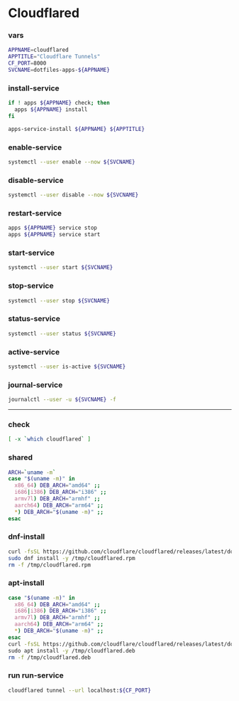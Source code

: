 # Cloudflared

### vars
```sh
APPNAME=cloudflared
APPTITLE="Cloudflare Tunnels"
CF_PORT=8000
SVCNAME=dotfiles-apps-${APPNAME}
```

### install-service
```sh
if ! apps ${APPNAME} check; then
  apps ${APPNAME} install
fi

apps-service-install ${APPNAME} ${APPTITLE}
```

### enable-service
```sh
systemctl --user enable --now ${SVCNAME}
```

### disable-service
```sh
systemctl --user disable --now ${SVCNAME}
```

### restart-service
```sh
apps ${APPNAME} service stop
apps ${APPNAME} service start
```

### start-service
```sh
systemctl --user start ${SVCNAME}
```

### stop-service
```sh
systemctl --user stop ${SVCNAME}
```

### status-service
```sh
systemctl --user status ${SVCNAME}
```

### active-service
```sh
systemctl --user is-active ${SVCNAME}
```

### journal-service
```sh interactive
journalctl --user -u ${SVCNAME} -f
```

---

### check
```sh
[ -x `which cloudflared` ]
```


### shared
```sh
ARCH=`uname -m`
case "$(uname -m)" in
  x86_64) DEB_ARCH="amd64" ;;
  i686|i386) DEB_ARCH="i386" ;;
  armv7l) DEB_ARCH="armhf" ;;
  aarch64) DEB_ARCH="arm64" ;;
  *) DEB_ARCH="$(uname -m)" ;;
esac
```

### dnf-install
```sh
curl -fsSL https://github.com/cloudflare/cloudflared/releases/latest/download/cloudflared-linux-${ARCH}.rpm -o /tmp/cloudflared.rpm
sudo dnf install -y /tmp/cloudflared.rpm
rm -f /tmp/cloudflared.rpm
```

### apt-install
```sh
case "$(uname -m)" in
  x86_64) DEB_ARCH="amd64" ;;
  i686|i386) DEB_ARCH="i386" ;;
  armv7l) DEB_ARCH="armhf" ;;
  aarch64) DEB_ARCH="arm64" ;;
  *) DEB_ARCH="$(uname -m)" ;;
esac
curl -fsSL https://github.com/cloudflare/cloudflared/releases/latest/download/cloudflared-linux-${DEB_ARCH}.deb -o /tmp/cloudflared.deb \
sudo apt install -y /tmp/cloudflared.deb
rm -f /tmp/cloudflared.deb
```

### run run-service
```sh
cloudflared tunnel --url localhost:${CF_PORT}
```
